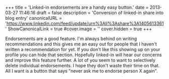 +++
title = 'Linked-in endorsements are a handy easy button.'
date = 2013-03-27 11:46:16
draft = false
description = 'Conversion of linked-in share into blog entry'
canonicalURL = 'https://www.linkedin.com/feed/update/urn%3Ali%3Ashare%3A1405613361'
ShowCanonicalLink = true
#cover.image = ''
cover.hidden = true
+++

Endorsements are a good feature.  I'm always behind on writing recommendations
and this gives me an easy out for people that I haven't written a recommendation
for yet.  If you don't like this showing up on your profile you can hide that
section.  Hopefully linked-in will hear our concerns and improve this feature
further.  A lot of you seem to want to selectively delete individual endorsements.
I hope they don't waste their time on that.  All I want is a button that says
"never ask me to endorse person X again".
